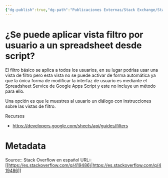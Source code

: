 ```yaml
---
{"dg-publish":true,"dg-path":"Publicaciones Externas/Stack Exchange/Stack Overflow en español/es.stackoverflow.com-419486.md","permalink":"/publicaciones-externas/stack-exchange/stack-overflow-en-espanol/es-stackoverflow-com-419486/","title":"¿Se puede aplicar vista filtro por usuario a un spreadsheet desde script?","hide":true,"noteIcon":"\"0\"","created":"2024-04-03T12:49:10.355-06:00","updated":"2024-04-05T16:43:56.997-06:00"}
---
```


# ¿Se puede aplicar vista filtro por usuario a un spreadsheet desde script?

El filtro básico se aplica a todos los usuarios, en su lugar podrías usar una vista de filtro pero esta vista no se puede activar de forma automática ya que la única forma de modificar la interfaz de usuario es mediante el Spreadsheet Service de Google Apps Script y este no incluye un método para ello.

Una opción es que le muestres al usuario un diálogo con instrucciones sobre las vistas de filtro.

Recursos

- https://developers.google.com/sheets/api/guides/filters

# Metadata
Source:: Stack Overflow en español
URL:: [[https://es.stackoverflow.com/q/419486\|https://es.stackoverflow.com/q/419486]]

